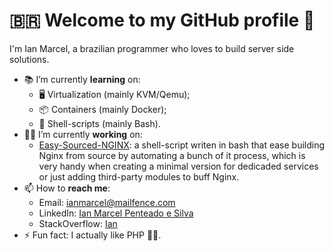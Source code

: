 # 🇧🇷️ Welcome to my GitHub profile 👋

I'm Ian Marcel, a brazilian programmer who loves to build server side solutions.

- 📚️ I’m currently **learning** on:
  - 🖥️ Virtualization (mainly KVM/Qemu);
  - 📦️ Containers (mainly Docker);
  - 📜️ Shell-scripts (mainly Bash).
- 🧑‍🏭️ I’m currently **working** on:
  - [Easy-Sourced-NGINX](https://github.com/Ian-Marcel/Easy-Sourced-NGINX): a shell-script writen in bash that ease building Nginx from source by automating a bunch of it process, which is very handy when creating a minimal version for dedicaded services or just adding third-party modules to buff Nginx.
- 📫 How to **reach me**:
	- Email: [ianmarcel@mailfence.com](mailto:ianmarcel@mailfence.com)
	- LinkedIn: [Ian Marcel Penteado e Silva](https://www.linkedin.com/in/ian-marcel-penteado/)
	- StackOverflow: [Ian](https://stackoverflow.com/users/23581034/ian)
- ⚡ Fun fact: I actually like PHP 💞️🐘️.

<!--

Here are some ideas to get you started:
- 👯 I’m looking to collaborate on ...
- 🤔 I’m looking for help with ...
- 💬 Ask me about ...

- 😄 Pronouns: ...
-->
	
